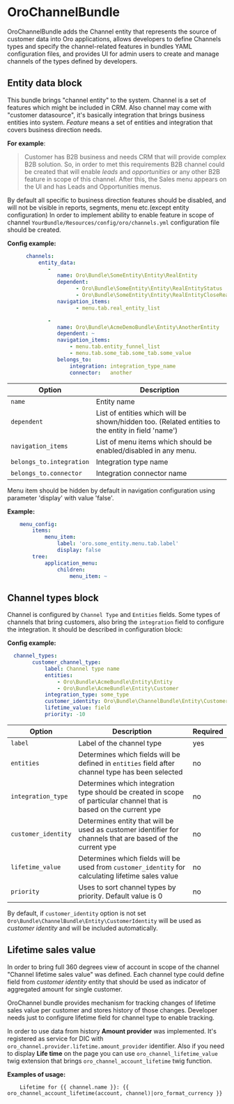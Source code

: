 # OroChannelBundle

OroChannelBundle adds the Channel entity that represents the source of customer data into Oro applications, allows developers to define Channels types and specify the channel-related features in bundles YAML configuration files, and provides UI for admin users to create and manage channels of the types defined by developers.

## Entity data block

This bundle brings "channel entity" to the system. Channel is a set of features which might be included in CRM.
Also channel may come with "customer datasource", it's basically integration that brings business entities into system.
_Feature_ means a set of entities and integration that covers business direction needs.

**For example**:
>Customer has B2B business and needs CRM that will provide complex B2B solution. So, in order to met this
requirements B2B channel could be created that will enable _leads_ and _opportunities_ or any other B2B feature in scope of this channel.
After this, the Sales menu appears on the UI and has Leads and Opportunities menus.

By default all specific to business direction features should be disabled, and will not be visible in reports, segments, menu etc.(except entity configuration)
In order to implement ability to enable feature in scope of channel `YourBundle/Resources/config/oro/channels.yml` configuration file should be created.

**Config example:**
```yml
      channels:
          entity_data:
             -
                name: Oro\Bundle\SomeEntity\Entity\RealEntity                # Entity FQCN
                dependent:                                                      # Service entities that dependent on availability of main entity
                      - Oro\Bundle\SomeEntity\Entity\RealEntityStatus
                      - Oro\Bundle\SomeEntity\Entity\RealEntityCloseReason
                navigation_items:                                               # Navigation items that responsible for entity visibility
                      - menu.tab.real_entity_list

             -
                name: Oro\Bundle\AcmeDemoBundle\Entity\AnotherEntity
                dependent: ~
                navigation_items:
                    - menu.tab.entity_funnel_list
                    - menu.tab.some_tab.some_tab.some_value
                belongs_to:
                    integration: integration_type_name                   # If entity belongs to integration, correspondent node should be set
                    connector:   another                                 # connector name
```


| Option                   | Description                                                                                       |
|--------------------------|---------------------------------------------------------------------------------------------------|
| `name`                   | Entity name                                                                                       |
| `dependent`              | List of entities which will be shown/hidden too. (Related entities to the entity in field 'name') |
| `navigation_items`       | List of menu items which should be enabled/disabled in any menu.                                  |
| `belongs_to.integration` | Integration type name                                                                             |
| `belongs_to.connector`   | Integration connector name                                                                        |

Menu item should be hidden by default in navigation configuration using parameter 'display' with value 'false'.

**Example:**
```yml
    menu_config:
        items:
            menu_item:
                label: 'oro.some_entity.menu.tab.label'
                display: false
        tree:
            application_menu:
                children:
                    menu_item: ~
```

## Channel types block

Channel is configured by `Channel Type` and `Entities` fields. Some types of channels that bring customers,
also bring the `integration` field to configure the integration. It should be described in configuration block:

**Config example:**
```yml
  channel_types:
        customer_channel_type:
            label: Channel type name
            entities:
                - Oro\Bundle\AcmeBundle\Entity\Entity
                - Oro\Bundle\AcmeBundle\Entity\Customer
            integration_type: some_type
            customer_identity: Oro\Bundle\ChannelBundle\Entity\CustomerIdentity
            lifetime_value: field
            priority: -10
```

| Option              | Description                                                                                                         | Required |
|---------------------|---------------------------------------------------------------------------------------------------------------------|----------|
| `label`             | Label of the channel type                                                                                           | yes      |
| `entities`          | Determines which fields will be defined in `entities` field after channel type has been selected                    | no       |
| `integration_type`  | Determines which integration type should be created in scope of particular channel that is based on the current ype | no       |
| `customer_identity` | Determines entity that will be used as customer identifier for channels that are based of the current ype           | no       |
| `lifetime_value`    | Determines which fields will be used from `customer_identity` for calculating lifetime sales value                  | no       |
| `priority`          | Uses to sort channel types by priority. Default value is 0                                                          | no       |


By default, if `customer_identity` option is not set `Oro\Bundle\ChannelBundle\Entity\CustomerIdentity` will be used as *customer identity* and
will be included automatically.

## Lifetime sales value

In order to bring full 360 degrees view of account in scope of the channel "Channel lifetime sales value" was defined.
Each channel type could define field from _customer identity_ entity that should be used as indicator of aggregated
amount for single customer.

OroChannel bundle provides mechanism for tracking changes of lifetime sales value per customer and stores history of those changes.
Developer needs just to configure lifetime field for channel type to enable tracking.

In order to use data from history **Amount provider** was implemented. It's registered as service for DIC with `oro_channel.provider.lifetime.amount_provider` identifier.
Also if you need to display **Life time** on the page you can use `oro_channel_lifetime_value` twig extension that brings `oro_channel_account_lifetime` twig function.

**Examples of usage:**
```twig
    Lifetime for {{ channel.name }}: {{ oro_channel_account_lifetime(account, channel)|oro_format_currency }}
```

